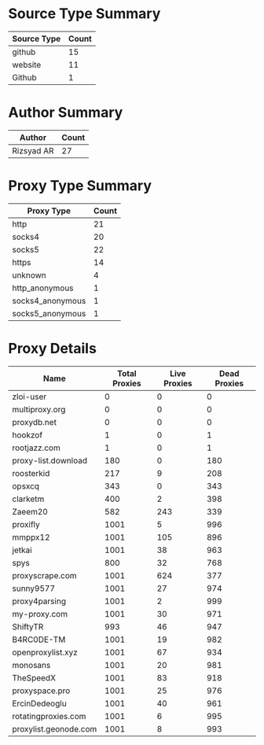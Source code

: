 # Source Type Summary

| Source Type | Count |
|-------------|-------|
| github | 15 |
| website | 11 |
| Github | 1 |


# Author Summary

| Author | Count |
|--------|-------|
| Rizsyad AR | 27 |


# Proxy Type Summary

| Proxy Type | Count |
|------------|-------|
| http | 21 |
| socks4 | 20 |
| socks5 | 22 |
| https | 14 |
| unknown | 4 |
| http_anonymous | 1 |
| socks4_anonymous | 1 |
| socks5_anonymous | 1 |


# Proxy Details

| Name | Total Proxies | Live Proxies | Dead Proxies |
|------|---------------|--------------|---------------|
| zloi-user | 0 | 0 | 0 |
| multiproxy.org | 0 | 0 | 0 |
| proxydb.net | 0 | 0 | 0 |
| hookzof | 1 | 0 | 1 |
| rootjazz.com | 1 | 0 | 1 |
| proxy-list.download | 180 | 0 | 180 |
| roosterkid | 217 | 9 | 208 |
| opsxcq | 343 | 0 | 343 |
| clarketm | 400 | 2 | 398 |
| Zaeem20 | 582 | 243 | 339 |
| proxifly | 1001 | 5 | 996 |
| mmppx12 | 1001 | 105 | 896 |
| jetkai | 1001 | 38 | 963 |
| spys | 800 | 32 | 768 |
| proxyscrape.com | 1001 | 624 | 377 |
| sunny9577 | 1001 | 27 | 974 |
| proxy4parsing | 1001 | 2 | 999 |
| my-proxy.com | 1001 | 30 | 971 |
| ShiftyTR | 993 | 46 | 947 |
| B4RC0DE-TM | 1001 | 19 | 982 |
| openproxylist.xyz | 1001 | 67 | 934 |
| monosans | 1001 | 20 | 981 |
| TheSpeedX | 1001 | 83 | 918 |
| proxyspace.pro | 1001 | 25 | 976 |
| ErcinDedeoglu | 1001 | 40 | 961 |
| rotatingproxies.com | 1001 | 6 | 995 |
| proxylist.geonode.com | 1001 | 8 | 993 |
